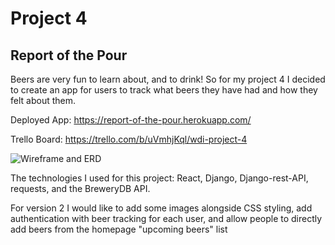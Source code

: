 # Project 4
## Report of the Pour

Beers are very fun to learn about, and to drink! So for my project 4 I decided to create an app for users to track what beers they have had and how they felt about them.


Deployed App: https://report-of-the-pour.herokuapp.com/

Trello Board: https://trello.com/b/uVmhjKql/wdi-project-4

![Wireframe and ERD](https://i.imgur.com/w55VsaK.jpg)

The technologies I used for this project:
React, Django, Django-rest-API, requests, and the BreweryDB API.

For version 2 I would like to add some images alongside CSS styling, add authentication with beer tracking for each user, and allow people to directly add beers from the homepage "upcoming beers" list